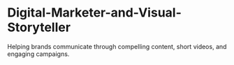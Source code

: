 # Digital-Marketer-and-Visual-Storyteller
Helping brands communicate through compelling content, short videos, and engaging campaigns.
